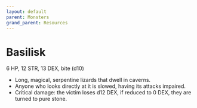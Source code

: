 ```yaml
---
layout: default
parent: Monsters
grand_parent: Resources
---
```


# Basilisk

6 HP, 12 STR, 13 DEX, bite (d10)

- Long, magical, serpentine lizards that dwell in caverns.
- Anyone who looks directly at it is slowed, having its attacks impaired.
- Critical damage: the victim loses d12 DEX, if reduced to 0 DEX, they are turned to pure stone.


